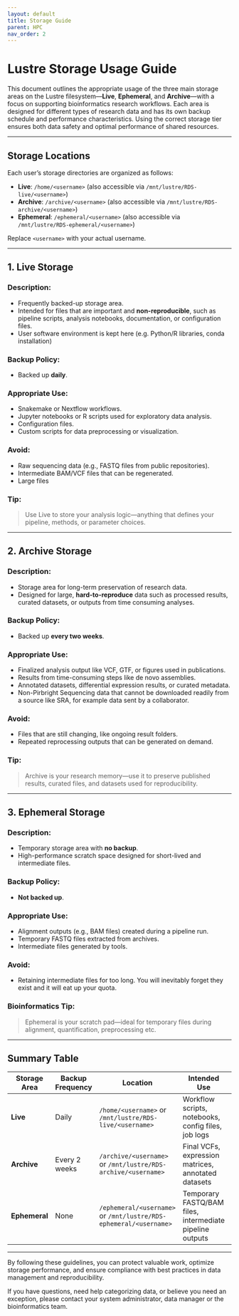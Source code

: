 ```yaml
---
layout: default      
title: Storage Guide  
parent: HPC 
nav_order: 2           
---
```

# Lustre Storage Usage Guide 

This document outlines the appropriate usage of the three main storage areas on the Lustre filesystem—**Live**, **Ephemeral**, and **Archive**—with a focus on supporting bioinformatics research workflows. Each area is designed for different types of research data and has its own backup schedule and performance characteristics. Using the correct storage tier ensures both data safety and optimal performance of shared resources.

---

## Storage Locations

Each user’s storage directories are organized as follows:

* **Live**: `/home/<username>` (also accessible via `/mnt/lustre/RDS-live/<username>`)
* **Archive**: `/archive/<username>` (also accessible via `/mnt/lustre/RDS-archive/<username>`)
* **Ephemeral**: `/ephemeral/<username>` (also accessible via `/mnt/lustre/RDS-ephemeral/<username>`)

Replace `<username>` with your actual username.

---

## 1. Live Storage

### Description:

* Frequently backed-up storage area.
* Intended for files that are important and **non-reproducible**, such as pipeline scripts, analysis notebooks, documentation, or configuration files.
* User software environment is kept here (e.g. Python/R libraries, conda installation)

### Backup Policy:

* Backed up **daily**.

### Appropriate Use:

* Snakemake or Nextflow workflows.
* Jupyter notebooks or R scripts used for exploratory data analysis.
* Configuration files.
* Custom scripts for data preprocessing or visualization.

### Avoid:

* Raw sequencing data (e.g., FASTQ files from public repositories).
* Intermediate BAM/VCF files that can be regenerated.
* Large files

###  Tip:

> Use Live to store your analysis logic—anything that defines your pipeline, methods, or parameter choices.

---

## 2. Archive Storage

### Description:

* Storage area for long-term preservation of research data.
* Designed for large, **hard-to-reproduce** data such as processed results, curated datasets, or outputs from time consuming analyses.

### Backup Policy:

* Backed up **every two weeks**.

### Appropriate Use:

* Finalized analysis output like VCF, GTF, or figures used in publications.
* Results from time-consuming steps like de novo assemblies.
* Annotated datasets, differential expression results, or curated metadata.
* Non-Pirbright Sequencing data that cannot be downloaded readily from a source like SRA, for example data sent by a collaborator. 

### Avoid:

* Files that are still changing, like ongoing result folders.
* Repeated reprocessing outputs that can be generated on demand.

### Tip:

> Archive is your research memory—use it to preserve published results, curated files, and datasets used for reproducibility.

---

## 3. Ephemeral Storage

### Description:

* Temporary storage area with **no backup**.
* High-performance scratch space designed for short-lived and intermediate files.

### Backup Policy:

* **Not backed up**.

### Appropriate Use:

* Alignment outputs (e.g., BAM files) created during a pipeline run.
* Temporary FASTQ files extracted from archives.
* Intermediate files generated by tools.

### Avoid:

* Retaining intermediate files for too long. You will inevitably forget they exist and it will eat up your quota.  

### Bioinformatics Tip:

> Ephemeral is your scratch pad—ideal for temporary files during alignment, quantification, preprocessing etc.

---

## Summary Table

| Storage Area  | Backup Frequency | Location                                                          | Intended Use                                             | Avoid Storing                               |
| ------------- | ---------------- | ----------------------------------------------------------------- | -------------------------------------------------------- | ------------------------------------------- |
| **Live**      | Daily            | `/home/<username>` or `/mnt/lustre/RDS-live/<username>`           | Workflow scripts, notebooks, config files, job logs      | Raw data, intermediate or regenerable files |
| **Archive**   | Every 2 weeks    | `/archive/<username>` or `/mnt/lustre/RDS-archive/<username>`     | Final VCFs, expression matrices, annotated datasets      | Files still under active development        |
| **Ephemeral** | None             | `/ephemeral/<username>` or `/mnt/lustre/RDS-ephemeral/<username>` | Temporary FASTQ/BAM files, intermediate pipeline outputs | Curated data or final results               |

---

By following these guidelines, you can protect valuable work, optimize storage performance, and ensure compliance with best practices in data management and reproducibility.

If you have questions, need help categorizing data, or believe you need an exception, please contact your system administrator, data manager or the bioinformatics team.
